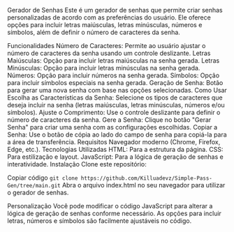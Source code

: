 Gerador de Senhas
Este é um gerador de senhas que permite criar senhas personalizadas de acordo com as preferências do usuário. Ele oferece opções para incluir letras maiúsculas, letras minúsculas, números e símbolos, além de definir o número de caracteres da senha.

Funcionalidades
Número de Caracteres: Permite ao usuário ajustar o número de caracteres da senha usando um controle deslizante.
Letras Maiúsculas: Opção para incluir letras maiúsculas na senha gerada.
Letras Minúsculas: Opção para incluir letras minúsculas na senha gerada.
Números: Opção para incluir números na senha gerada.
Símbolos: Opção para incluir símbolos especiais na senha gerada.
Geração de Senha: Botão para gerar uma nova senha com base nas opções selecionadas.
Como Usar
Escolha as Características da Senha: Selecione os tipos de caracteres que deseja incluir na senha (letras maiúsculas, letras minúsculas, números e/ou símbolos).
Ajuste o Comprimento: Use o controle deslizante para definir o número de caracteres da senha.
Gere a Senha: Clique no botão "Gerar Senha" para criar uma senha com as configurações escolhidas.
Copiar a Senha: Use o botão de cópia ao lado do campo de senha para copiá-la para a área de transferência.
Requisitos
Navegador moderno (Chrome, Firefox, Edge, etc.).
Tecnologias Utilizadas
HTML: Para a estrutura da página.
CSS: Para estilização e layout.
JavaScript: Para a lógica de geração de senhas e interatividade.
Instalação
Clone este repositório:

Copiar código
```git clone https://github.com/Killuadevz/Simple-Pass-Gen/tree/main.git```
Abra o arquivo index.html no seu navegador para utilizar o gerador de senhas.

Personalização
Você pode modificar o código JavaScript para alterar a lógica de geração de senhas conforme necessário. As opções para incluir letras, números e símbolos são facilmente ajustáveis no código.
